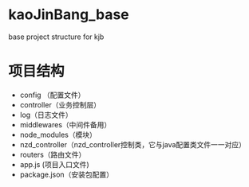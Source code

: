 # kaoJinBang_base
base project structure for kjb   

# 项目结构

- config （配置文件）
- controller（业务控制层）
- log（日志文件）
- middlewares（中间件备用）
- node_modules（模块）
- nzd_controller（nzd_controller控制类，它与java配置类文件一一对应）
- routers（路由文件）
- app.js (项目入口文件)
- package.json（安装包配置）